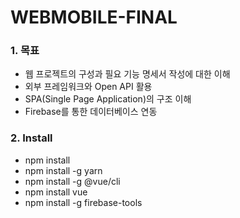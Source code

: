 # WEBMOBILE-FINAL

### 1. 목표

- 웹 프로젝트의 구성과 필요 기능 명세서 작성에 대한 이해
- 외부 프레임워크와 Open API 활용
- SPA(Single Page Application)의 구조 이해
- Firebase를 통한 데이터베이스 연동



### 2. Install

- npm install
- npm install -g yarn
- npm install -g @vue/cli
- npm install vue
- npm install -g firebase-tools